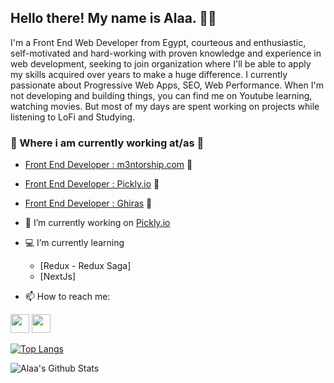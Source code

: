 <h2>Hello there! My name is Alaa. 👋🤓</h2>

<p>I'm a Front End Web Developer from Egypt, courteous and enthusiastic, self-motivated and hard-working with proven knowledge and experience in web development, seeking to join organization where I'll be able to apply my skills acquired over years to make a huge difference. I currently passionate about Progressive Web Apps, SEO, Web Performance. When I'm not developing and building things, you can find me on Youtube learning, watching movies. But most of my days are spent working on projects while listening to LoFi and Studying.</p>

### 💼 Where i am currently working at/as 💼 

- [Front End Developer : m3ntorship.com](https://m3ntorship.com/) 🌱
- [Front End Developer : Pickly.io](https://pickly-frontend-dev.m3ntorship.net/) 🚀
- [Front End Developer : Ghiras](https://www.ghiras-charity.com/en) 🚀

- 🔭 I’m currently working on  <a href="Pickly.io">Pickly.io</a>
- 💻  I’m currently learning 
     - [Redux - Redux Saga]
     - [NextJs]

- 📫 How to reach me:  <p>
     
<a href="https://www.linkedin.com/in/alaasaedy/"><img height="30" src="https://github.com/WaylonWalker/WaylonWalker/blob/main/icon/linkedin.png?raw=true"></a>
<a href="https://www.linkedin.com/in/alaasaedy/"><img height="30" src="https://image.winudf.com/v2/image/Y29tLmdlZWtzY2x1Yi53dXp6dWZfaWNvbl8xNTIzMzMwMzcwXzA0MQ/icon.png?w=170&fakeurl"></a>
</p>

[![Top Langs](https://github-readme-stats.vercel.app/api/top-langs/?username=AlaaSaedy&layout=compact)](https://github.com/AlaaSaedy/github-readme-stats)

![Alaa's Github Stats](https://github-readme-stats.vercel.app/api?username=AlaaSaedy&show_icons=true&theme=algolia)


